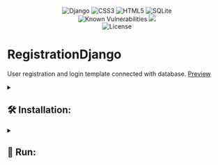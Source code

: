 <div align="center">

![Django](https://img.shields.io/badge/django-%23092E20.svg?style=for-the-badge&logo=django&logoColor=white)
![CSS3](https://img.shields.io/badge/css3-%231572B6.svg?style=for-the-badge&logo=css3&logoColor=white)
![HTML5](https://img.shields.io/badge/html5-%23E34F26.svg?style=for-the-badge&logo=html5&logoColor=white)
![SQLite](https://img.shields.io/badge/sqlite-%2307405e.svg?style=for-the-badge&logo=sqlite&logoColor=white)\
![Known Vulnerabilities](https://snyk.io/test/github/Szymcode/RegistrationDjango/badge.svg)
<a href="https://codeclimate.com/github/SzymCode/RegistrationDjango/maintainability"><img src="https://api.codeclimate.com/v1/badges/b887d06224248249c5eb/maintainability" /></a>\
![License](https://img.shields.io/badge/license-MIT-blue)
</div>


# RegistrationDjango

User registration and login template connected with database. [Preview](https://registration-django.herokuapp.com)


<details><summary> <h2>  🛠️ Installation:  </summary>

• First make sure u have installed latest versions of [Python, Django.](https://www.geeksforgeeks.org/django-introduction-and-installation/)

• Clone this repository or download latest release.

• Install modules from requirements.txt in **RegistrationDjango** directory.

```bash
pip install -r requirements.txt
```

### **Make sure u have installed all modules!**

• Change SECRET_KEY in **RegistrationDjango** settings or create .env file with following data:

```bash
SECRET_KEY = 'example_secret_key'
```

• Create or update existing database in **RegistrationDjango** directory:

```bash
python manage.py migrate
```

</details> 


<details><summary> <h2>  🚀 Run:  </summary>

• **RegistrationDjango** directory:

```bash
python manage.py runserver
```

</details>

